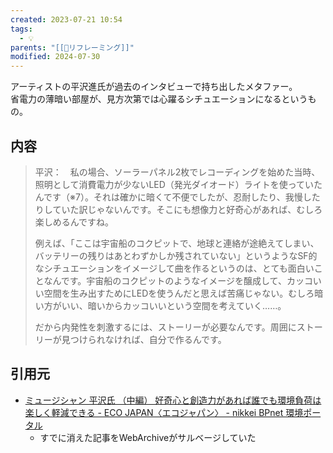 ```yaml
---
created: 2023-07-21 10:54
tags:
  - 💡
parents: "[[📝リフレーミング]]"
modified: 2024-07-30
---
```

アーティストの平沢進氏が過去のインタビューで持ち出したメタファー。  
省電力の薄暗い部屋が、見方次第では心躍るシチュエーションになるというもの。

## 内容
>平沢：　私の場合、ソーラーパネル2枚でレコーディングを始めた当時、照明として消費電力が少ないLED（発光ダイオード）ライトを使っていたんです（※7）。それは確かに暗くて不便でしたが、忍耐したり、我慢したりしていた訳じゃないんです。そこにも想像力と好奇心があれば、むしろ楽しめるんですね。
>
>例えば、「ここは宇宙船のコクピットで、地球と連絡が途絶えてしまい、バッテリーの残りはあとわずかしか残されていない」というようなSF的なシチュエーションをイメージして曲を作るというのは、とても面白いことなんです。宇宙船のコクピットのようなイメージを醸成して、カッコいい空間を生み出すためにLEDを使うんだと思えば苦痛じゃない。むしろ暗い方がいい、暗いからカッコいいという空間を考えていく……。
>
>だから内発性を刺激するには、ストーリーが必要なんです。周囲にストーリーが見つけられなければ、自分で作るんです。

## 引用元
- [ミュージシャン 平沢氏 （中編） 好奇心と創造力があれば誰でも環境負荷は楽しく軽減できる - ECO JAPAN〈エコジャパン〉 - nikkei BPnet 環境ポータル](https://web.archive.org/web/20160412223729/http://www.nikkeibp.co.jp/style/eco/interview/070209_solargene2/index1.html)
	- すでに消えた記事をWebArchiveがサルベージしていた
